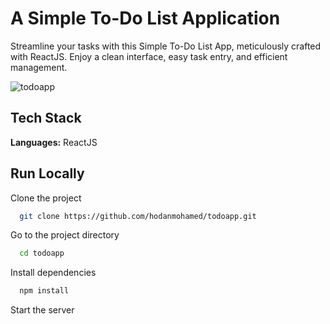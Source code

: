 # A Simple To-Do List Application

Streamline your tasks with this Simple To-Do List App, meticulously crafted with ReactJS. Enjoy a clean interface, easy task entry, and efficient management.

![todoapp](https://github.com/hodanmohamed/todoapp/assets/100366164/ed4e109a-2456-4473-8208-e347eb1dbbb8)

## Tech Stack

**Languages:** ReactJS

## Run Locally

Clone the project

```bash
  git clone https://github.com/hodanmohamed/todoapp.git
```

Go to the project directory

```bash
  cd todoapp
```

Install dependencies

```bash
  npm install
```

Start the server
